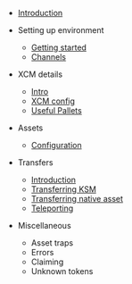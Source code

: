 - [Introduction](intro.md)
- Setting up environment
  - [Getting started](environment.md)
  - [Channels](channels.md)
  
- XCM details
  - [Intro](xcm-intro.md)
  - [XCM config](xcm-config.md)
  - [Useful Pallets](xcm-pallets.md)

- Assets
  - [Configuration](asset-config.md)

- Transfers
  - [Introduction](transfer-intro.md)
  - [Transferring KSM](transfer-ksm.md)
  - [Transferring native asset](transfer-native.md)
  - [Teleporting](transfer-teleport.md)

- Miscellaneous 
  - Asset traps
  - Errors
  - Claiming
  - Unknown tokens